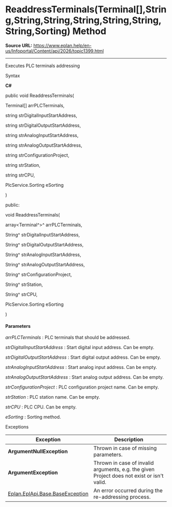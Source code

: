 # ReaddressTerminals(Terminal[],String,String,String,String,String,String,String,Sorting) Method

**Source URL:** https://www.eplan.help/en-us/Infoportal/Content/api/2026/topic1399.html

---

Executes PLC terminals addressing

Syntax

**C#**



public void ReaddressTerminals( 

   Terminal[] arrPLCTerminals,

   string strDigitalInputStartAddress,

   string strDigitalOutputStartAddress,

   string strAnalogInputStartAddress,

   string strAnalogOutputStartAddress,

   string strConfigurationProject,

   string strStation,

   string strCPU,

   PlcService.Sorting eSorting

)

public:

void ReaddressTerminals( 

   array<Terminal^>^ arrPLCTerminals,

   String^ strDigitalInputStartAddress,

   String^ strDigitalOutputStartAddress,

   String^ strAnalogInputStartAddress,

   String^ strAnalogOutputStartAddress,

   String^ strConfigurationProject,

   String^ strStation,

   String^ strCPU,

   PlcService.Sorting eSorting

)


#### Parameters

*arrPLCTerminals*
:   PLC terminals that should be addressed.

*strDigitalInputStartAddress*
:   Start digital input address. Can be empty.

*strDigitalOutputStartAddress*
:   Start digital output address. Can be empty.

*strAnalogInputStartAddress*
:   Start analog input address. Can be empty.

*strAnalogOutputStartAddress*
:   Start analog output address. Can be empty.

*strConfigurationProject*
:   PLC configuration project name. Can be empty.

*strStation*
:   PLC station name. Can be empty.

*strCPU*
:   PLC CPU. Can be empty.

*eSorting*
:   Sorting method.

Exceptions

| Exception | Description |
| --- | --- |
| **ArgumentNullException** | Thrown in case of missing parameters. |
| **ArgumentException** | Thrown in case of invalid arguments, e.g. the given Project does not exist or isn't valid. |
| [Eplan.EplApi.Base.BaseException](Eplan.EplApi.Baseu~Eplan.EplApi.Base.BaseException.html) | An error occurred during the re-addressing process. |
